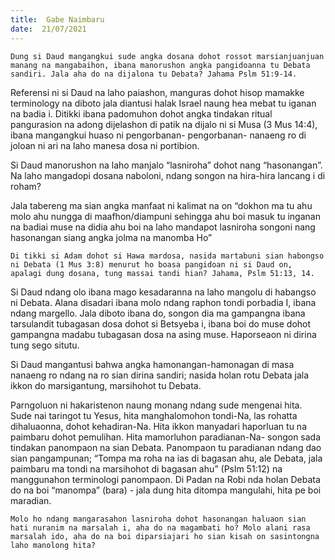 ```yaml
---
title:  Gabe Naimbaru
date:  21/07/2021
---
```


`Dung si Daud mangangkui sude angka dosana dohot rossot marsianjuanjuan manang na mangabaihon, ibana manorushon angka pangidoanna tu Debata sandiri. Jala aha do na dijalona tu Debata? Jahama Pslm 51:9-14.`

Referensi ni si Daud na laho paiashon, manguras dohot hisop mamakke terminology na diboto jala diantusi halak Israel naung hea mebat tu iganan na badia i. Ditikki ibana padomuhon dohot angka tindakan ritual pangurasion na adong dijelashon di patik na dijalo ni si Musa (3 Mus 14:4), ibana mangangkui huaso ni pengorbanan- pengorbanan- nanaeng ro di joloan ni ari na laho manesa dosa ni portibion.

Si Daud manorushon na laho manjalo “lasniroha” dohot nang “hasonangan”. Na laho mangadopi dosana naboloni, ndang songon na hira-hira lancang i di roham?

Jala tabereng ma sian angka manfaat ni kalimat na on “dokhon ma tu ahu molo ahu nungga di maafhon/diampuni sehingga ahu boi masuk tu inganan na badiai muse na didia ahu boi na laho mandapot lasniroha songoni nang hasonangan siang angka jolma na manomba Ho”

`Di tikki si Adam dohot si Hawa mardosa, nasida martabuni sian habongso ni Debata (1 Mus 3:8) menurut ho boasa pangidoan ni si Daud on, apalagi dung dosana, tung massai tandi hian? Jahama, Pslm 51:13, 14.`

Si Daud ndang olo ibana mago kesadaranna na laho mangolu di habangso ni Debata. Alana disadari ibana molo ndang raphon tondi porbadia I, ibana ndang margello. Jala diboto ibana do, songon dia ma gampangna ibana tarsulandit tubagasan dosa dohot si Betsyeba i, ibana boi do muse dohot gampangna madabu tubagasan dosa na asing muse. Haporseaon ni dirina tung sego situtu.

Si Daud mangantusi bahwa angka hamonangan-hamonagan di masa nanaeng ro ndang na ro sian dirina sandiri; nasida holan rotu Debata jala ikkon do marsigantung, marsihohot tu Debata.

Parngoluon ni hakaristenon naung monang ndang sude mengenai hita. Sude nai taringot tu Yesus, hita manghalomohon tondi-Na, las rohatta dihaluaonna, dohot kehadiran-Na. Hita ikkon manyadari haporluan tu na paimbaru dohot pemulihan. Hita mamorluhon paradianan-Na- songon sada tindakan panompaon na sian Debata. Panompaon tu paradianan ndang dao sian pangampunan; “Tompa ma roha na ias di bagasan ahu, ale Debata, jala paimbaru ma tondi na marsihohot di bagasan ahu” (Pslm 51:12) na manggunahon terminologi panompaon. Di Padan na Robi nda holan Debata do na boi “manompa” (bara) - jala dung hita ditompa mangulahi, hita pe boi maradian.

`Molo ho ndang mangarasahon lasniroha dohot hasonangan haluaon sian hati nuranim na marsalah i, aha do na magambati ho? Molo alani rasa marsalah ido, aha do na boi diparsiajari ho sian kisah on sasintongna laho manolong hita?`